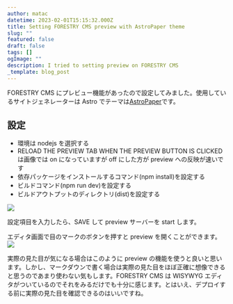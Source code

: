 ```yaml
---
author: matac
datetime: 2023-02-01T15:15:32.000Z
title: Setting FORESTRY CMS preview with AstroPaper theme
slug: ""
featured: false
draft: false
tags: []
ogImage: ""
description: I tried to setting preview on FORESTRY CMS
_template: blog_post
---
```


FORESTRY CMS にプレビュー機能があったので設定してみました。使用しているサイトジェネレーターは Astro でテーマは[AstroPaper](https://astro.build/themes/details/astro-paper/ "AstroPaper")です。

## 設定

- 環境は nodejs を選択する
- RELOAD THE PREVIEW TAB WHEN THE PREVIEW BUTTON IS CLICKED は画像では on になっていますが off にした方が preview への反映が速いです
- 依存パッケージをインストールするコマンド(npm install)を設定する
- ビルドコマンド(npm run dev)を設定する
- ビルドアウトプットのディレクトリ(dist)を設定する

![](/img/2023-02-02-0-15-28.png)

設定項目を入力したら、SAVE して preview サーバーを start します。

エディタ画面で目のマークのボタンを押すと preview を開くことができます。![](/img/2023-02-02-0-33-32.png)

実際の見た目が気になる場合はこのように preview の機能を使うと良いと思います。しかし、マークダウンで書く場合は実際の見た目をほぼ正確に想像できると思うのであまり使わない気もします。FORESTRY CMS は WISYWYG エディタがついているのでそれをみるだけでも十分に感じます。とはいえ、デプロイする前に実際の見た目を確認できるのはいいですね。
